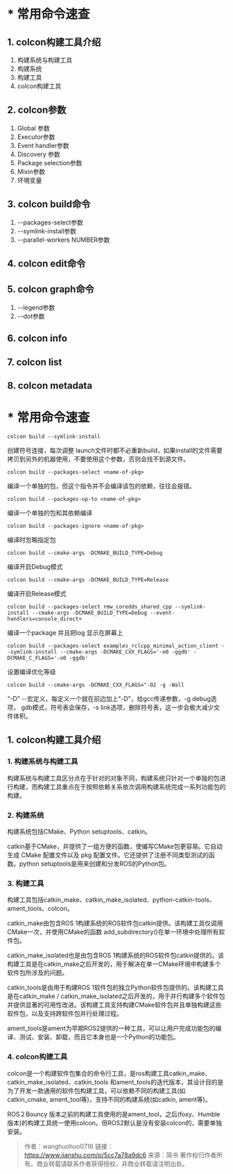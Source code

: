 # * 常用命令速查
## 1. colcon构建工具介绍
1. 构建系统与构建工具
2. 构建系统
3. 构建工具
4. colcon构建工具
## 2. colcon参数
1. Global 参数
2. Executor参数
3. Event handler参数
4. Discovery 参数
5. Package selection参数
6. Mixin参数
7. 环境变量
## 3. colcon build命令
1. --packages-select参数
2. --symlink-install参数
3. --parallel-workers NUMBER参数
## 4. colcon edit命令
## 5. colcon graph命令
1. --legend参数
2. --dot参数
## 6. colcon info
## 7. colcon list
## 8. colcon metadata

# * 常用命令速查

`colcon build --symlink-install`

创建符号连接，每次调整 launch文件时都不必重新build，如果install的文件需要拷贝到另外的机器使用，不要使用这个参数，否则会找不到源文件。

`colcon build --packages-select <name-of-pkg>`

编译一个单独的包，但这个指令并不会编译该包的依赖，往往会报错。

`colcon build --packages-up-to <name-of-pkg>`

编译一个单独的包和其依赖编译

`colcon build --packages-ignore <name-of-pkg>`

编译时忽略指定包

`colcon build --cmake-args -DCMAKE_BUILD_TYPE=Debug`

编译开启Debug模式

`colcon build --cmake-args -DCMAKE_BUILD_TYPE=Release`

编译开启Release模式

`colcon build --packages-select rmw_coredds_shared_cpp --symlink-install --cmake-args -DCMAKE_BUILD_TYPE=Debug --event-handlers=console_direct+`

编译一个package 并且把log 显示在屏幕上

`colcon build --packages-select examples_rclcpp_minimal_action_client --symlink-install --cmake-args -DCMAKE_CXX_FLAGS='-o0 -ggdb' -DCMAKE_C_FLAGS='-o0 -ggdb'`

设置编译优化等级

`colcon build --cmake-args -DCMAKE_CXX_FLAGS="-O2 -g -Wall `

“-D” --宏定义，每定义一个就在前边加上"-D"，给gcc传递参数，-g debug选项， gdb模式，符号表会保存，-s link选项，删除符号表，这一步会极大减少文件体积。

## 1. colcon构建工具介绍

### 1. 构建系统与构建工具

构建系统与构建工具区分点在于针对的对象不同，构建系统只针对一个单独的包进行构建，而构建工具重点在于按照依赖关系依次调用构建系统完成一系列功能包的构建。

### 2. 构建系统

构建系统包括CMake、Python setuptools、catkin。


catkin基于CMake，并提供了一组方便的函数，使编写CMake包更容易。它自动生成 CMake 配置文件以及 pkg 配置文件。它还提供了注册不同类型测试的函数。python setuptools是用来创建和分发ROS的Python包。

### 3. 构建工具

构建工具包括catkin_make、catkin_make_isolated、python-catkin-tools、ament_tools、colcon。

catkin_make由包含ROS 1构建系统的ROS软件包catkin提供。该构建工具仅调用CMake一次，并使用CMake的函数 add_subdirectory()在单一环境中处理所有软件包。

catkin_make_isolated也是由包含ROS 1构建系统的ROS软件包catkin提供的。该构建工具是在catkin_make之后开发的，用于解决在单一CMake环境中构建多个软件包所涉及的问题。

catkin_tools是由用于构建ROS 1软件包的独立Python软件包提供的。该构建工具是在catkin_make / catkin_make_isolated之后开发的，用于并行构建多个软件包并提供显著的可用性改进。该构建工具支持构建CMake软件包并且单独构建这些软件包，以及支持跨软件包并行处理过程。

ament_tools是ament为早期ROS2提供的一种工具，可以让用户完成功能包的编译、测试、安装、卸载，而且它本身也是一个Python的功能包。

### 4. colcon构建工具

colcon是一个构建软件包集合的命令行工具，是ros构建工具catkin_make、catkin_make_isolated、catkin_tools 和ament_tools的迭代版本，其设计目的是为了开发一款通用的软件包构建工具，可以依赖不同的构建工具(如catkin_cmake, ament_tool等)，支持不同的构建系统(如catkin, ament等)。

ROS２Bouncy 版本之前的构建工具使用的是ament_tool，之后(foxy、Humble版本)的构建工具统一使用colcon。但ROS2默认是没有安装colcon的，需要单独安装。



>作者：wanghuohuo0716
链接：https://www.jianshu.com/p/5cc7a78a9dc6
来源：简书
著作权归作者所有。商业转载请联系作者获得授权，非商业转载请注明出处。